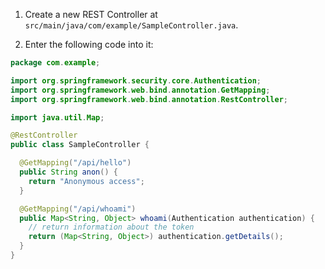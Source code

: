1. Create a new REST Controller at `src/main/java/com/example/SampleController.java`.

2. Enter the following code into it:

```java
package com.example;

import org.springframework.security.core.Authentication;
import org.springframework.web.bind.annotation.GetMapping;
import org.springframework.web.bind.annotation.RestController;

import java.util.Map;

@RestController
public class SampleController {

  @GetMapping("/api/hello")
  public String anon() {
    return "Anonymous access";
  }

  @GetMapping("/api/whoami")
  public Map<String, Object> whoami(Authentication authentication) {
    // return information about the token
    return (Map<String, Object>) authentication.getDetails();
  }
}
```
